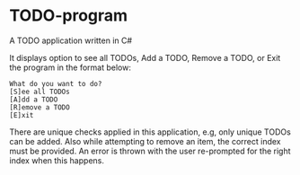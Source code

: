 # TODO-program
A TODO application written in C#

It displays option to see all TODOs, Add a TODO, Remove a TODO, or Exit the program in the format below:

```
What do you want to do?
[S]ee all TODOs
[A]dd a TODO
[R]emove a TODO
[E]xit
```

There are unique checks applied in this application, e.g, only unique TODOs can be added. Also while attempting to remove an item, the correct index must be provided. An error is thrown with the user re-prompted for the right index when this happens.
